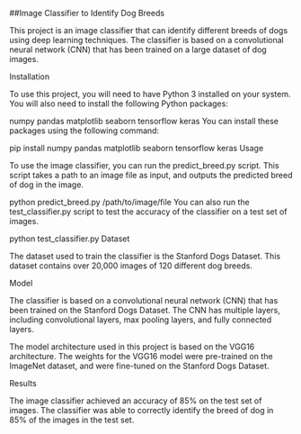 ##Image Classifier to Identify Dog Breeds

This project is an image classifier that can identify different breeds of dogs using deep learning techniques. The classifier is based on a convolutional neural network (CNN) that has been trained on a large dataset of dog images.

Installation

To use this project, you will need to have Python 3 installed on your system. You will also need to install the following Python packages:

numpy
pandas
matplotlib
seaborn
tensorflow
keras
You can install these packages using the following command:

pip install numpy pandas matplotlib seaborn tensorflow keras
Usage

To use the image classifier, you can run the predict_breed.py script. This script takes a path to an image file as input, and outputs the predicted breed of dog in the image.

python predict_breed.py /path/to/image/file
You can also run the test_classifier.py script to test the accuracy of the classifier on a test set of images.

python test_classifier.py
Dataset

The dataset used to train the classifier is the Stanford Dogs Dataset. This dataset contains over 20,000 images of 120 different dog breeds.

Model

The classifier is based on a convolutional neural network (CNN) that has been trained on the Stanford Dogs Dataset. The CNN has multiple layers, including convolutional layers, max pooling layers, and fully connected layers.

The model architecture used in this project is based on the VGG16 architecture. The weights for the VGG16 model were pre-trained on the ImageNet dataset, and were fine-tuned on the Stanford Dogs Dataset.

Results

The image classifier achieved an accuracy of 85% on the test set of images. The classifier was able to correctly identify the breed of dog in 85% of the images in the test set.


